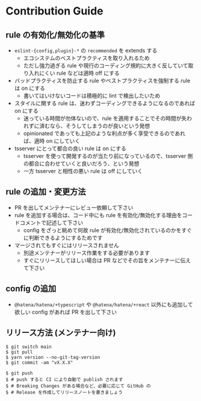 # Contribution Guide

## rule の有効化/無効化の基準

- `eslint-{config,plugin}-*` の `recommended` を extends する
  - エコシステムのベストプラクティスを取り入れるため
  - ただし強力過ぎる rule や現行のコーディング規約に大きく反していて取り入れにくい rule などは適時 off にする
- バッドプラクティスを防止する rule やベストプラクティスを強制する rule は on にする
  - 書いてはいけないコードは積極的に lint で検出したいため
- スタイルに関する rule は、迷わずコーディングできるようになるのであれば on にする
  - 迷っている時間が勿体ないので、rule を適用することでその時間が失われずに済むなら、そうしてしまうのが良いという発想
  - opinionated であっても上記のような利点が多く享受できるのであれば、適時 on にしていく
- tsserver にとって都合の良い rule は on にする
  - tsserver を使って開発するのが当たり前になっているので、tsserver 側の都合に合わせていくと良いだろう、という発想
  - 一方 tsserver と相性の悪い rule は off にしていく

## rule の追加・変更方法

- PR を出してメンテナーにレビュー依頼して下さい
- rule を追加する場合は、コード中にも rule を有効化/無効化する理由をコードコメントで記述して下さい
  - config をざっと眺めて何故 rule が有効化/無効化されているのかをすぐに判断できるようにするためです
- マージされてもすぐにはリリースされません
  - 別途メンテナーがリリース作業をする必要があります
  - すぐにリリースしてほしい場合は PR などでその旨をメンテナーに伝えて下さい

## config の追加

- `@hatena/hatena/+typescript` や `@hatena/hatena/+react` 以外にも追加して欲しい config があれば PR を出して下さい

## リリース方法 (メンテナー向け)

```console
$ git switch main
$ git pull
$ yarn version --no-git-tag-version
$ git commit -am "vX.X.X"

$ git push
$ # push すると CI により自動で publish されます
$ # Breaking Changes がある場合など、必要に応じて GitHub の
$ # Release を作成してリリースノートを書きましょう
```
